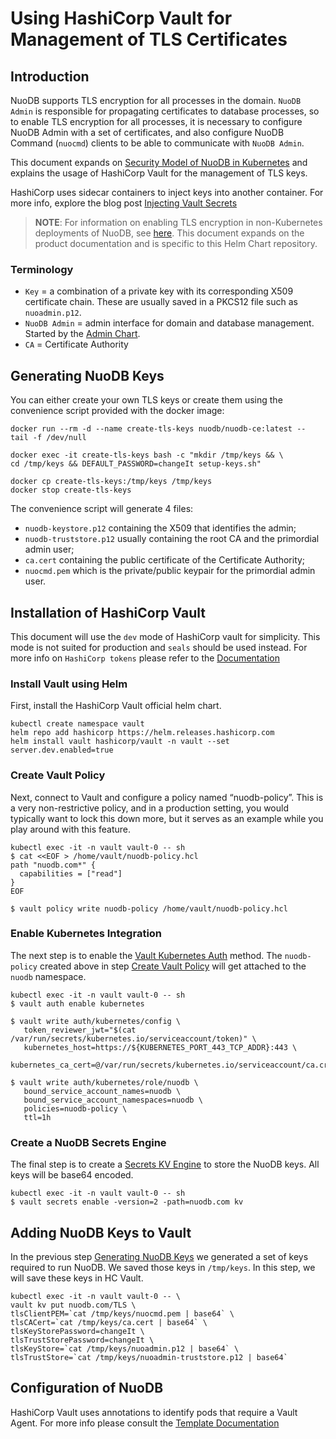 # Using HashiCorp Vault for Management of TLS Certificates

## Introduction

NuoDB supports TLS encryption for all processes in the domain.
`NuoDB Admin` is responsible for propagating certificates to database processes, so to enable TLS encryption for all processes, it is necessary to configure NuoDB Admin with a set of certificates, and also configure NuoDB Command (`nuocmd`) clients to be able to communicate with `NuoDB Admin`.

This document expands on [Security Model of NuoDB in Kubernetes](./HowtoTLS.md) and explains the usage of HashiCorp Vault for the management of TLS keys.

HashiCorp uses sidecar containers to inject keys into another container.
For more info, explore the blog post [Injecting Vault Secrets](https://www.hashicorp.com/blog/injecting-vault-secrets-into-kubernetes-pods-via-a-sidecar)


> **NOTE**: For information on enabling  TLS encryption in non-Kubernetes deployments of NuoDB, see [here](http://doc.nuodb.com/Latest/Content/Nuoadmin-Configuring-TLS-Security.htm). 
This document expands on the product documentation and is specific to this Helm Chart repository.

### Terminology

- `Key` = a combination of a private key with its corresponding X509 certificate chain. 
These are usually saved in a PKCS12 file such as `nuoadmin.p12`.
- `NuoDB Admin` = admin interface for domain and database management. Started by the [Admin Chart](../stable/admin/README.md).
- `CA` = Certificate Authority

## Generating NuoDB Keys
You can either create your own TLS keys or create them using the convenience script provided with the docker image:

```
docker run --rm -d --name create-tls-keys nuodb/nuodb-ce:latest -- tail -f /dev/null 

docker exec -it create-tls-keys bash -c "mkdir /tmp/keys && \ 
cd /tmp/keys && DEFAULT_PASSWORD=changeIt setup-keys.sh"

docker cp create-tls-keys:/tmp/keys /tmp/keys
docker stop create-tls-keys
```

The convenience script will generate 4 files:
- `nuodb-keystore.p12` containing the X509 that identifies the admin;
- `nuodb-truststore.p12` usually containing the root CA and the primordial admin user;
- `ca.cert` containing the public certificate of the Certificate Authority;
- `nuocmd.pem` which is the private/public keypair for the primordial admin user.

## Installation of HashiCorp Vault

This document will use the `dev` mode of HashiCorp vault for simplicity.
This mode is not suited for production and `seals` should be used instead.
For more info on `HashiCorp tokens` please refer to the [Documentation](https://www.vaultproject.io/docs/concepts/seal)

### Install Vault using Helm

First, install the HashiCorp Vault official helm chart.

```
kubectl create namespace vault
helm repo add hashicorp https://helm.releases.hashicorp.com
helm install vault hashicorp/vault -n vault --set server.dev.enabled=true
```

### Create Vault Policy
Next, connect to Vault and configure a policy named “nuodb-policy”.
This is a very non-restrictive policy, and in a production setting, you would typically want to lock this down more, but it serves as an example while you play around with this feature.

```
kubectl exec -it -n vault vault-0 -- sh
$ cat <<EOF > /home/vault/nuodb-policy.hcl
path "nuodb.com*" {
  capabilities = ["read"]
}
EOF

$ vault policy write nuodb-policy /home/vault/nuodb-policy.hcl
```

### Enable Kubernetes Integration

The next step is to enable the [Vault Kubernetes Auth](https://www.vaultproject.io/docs/auth/kubernetes) method.
The `nuodb-policy` created above in step [Create Vault Policy](###create-vault-policy) will get attached to the `nuodb` namespace.

```
kubectl exec -it -n vault vault-0 -- sh
$ vault auth enable kubernetes

$ vault write auth/kubernetes/config \
   token_reviewer_jwt="$(cat /var/run/secrets/kubernetes.io/serviceaccount/token)" \
   kubernetes_host=https://${KUBERNETES_PORT_443_TCP_ADDR}:443 \
   kubernetes_ca_cert=@/var/run/secrets/kubernetes.io/serviceaccount/ca.crt

$ vault write auth/kubernetes/role/nuodb \
   bound_service_account_names=nuodb \
   bound_service_account_namespaces=nuodb \
   policies=nuodb-policy \
   ttl=1h
```

### Create a NuoDB Secrets Engine

The final step is to create a [Secrets KV Engine](https://www.vaultproject.io/docs/secrets/kv/index.html) to store the NuoDB keys.
All keys will be base64 encoded.

```
kubectl exec -it -n vault vault-0 -- sh
$ vault secrets enable -version=2 -path=nuodb.com kv
```

## Adding NuoDB Keys to Vault

In the previous step [Generating NuoDB Keys](##generating-nuodb-keys) we generated a set of keys required to run NuoDB.
We saved those keys in `/tmp/keys`.
In this step, we will save these keys in HC Vault.

```
kubectl exec -it -n vault vault-0 -- \
vault kv put nuodb.com/TLS \
tlsClientPEM=`cat /tmp/keys/nuocmd.pem | base64` \
tlsCACert=`cat /tmp/keys/ca.cert | base64` \
tlsKeyStorePassword=changeIt \
tlsTrustStorePassword=changeIt \
tlsKeyStore=`cat /tmp/keys/nuoadmin.p12 | base64` \
tlsTrustStore=`cat /tmp/keys/nuoadmin-truststore.p12 | base64`
```

## Configuration of NuoDB

HashiCorp Vault uses annotations to identify pods that require a Vault Agent.
For more info please consult the [Template Documentation](https://www.vaultproject.io/docs/platform/k8s/injector/annotations#vault-hashicorp-com-agent-inject-template)

